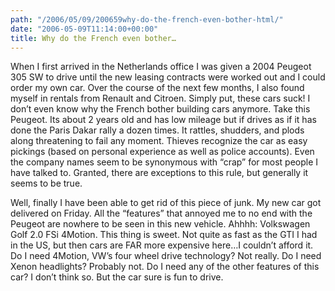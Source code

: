 ```yaml
---
path: "/2006/05/09/200659why-do-the-french-even-bother-html/" 
date: "2006-05-09T11:14:00+00:00" 
title: Why do the French even bother…
---
```

When I first arrived in the Netherlands office I was given a 2004 Peugeot 305 SW to drive until the new leasing contracts were worked out and I could order my own car. Over the course of the next few months, I also found myself in rentals from Renault and Citroen. Simply put, these cars suck! I don&rsquo;t even know why the French bother building cars anymore. Take this Peugeot. Its about 2 years old and has low mileage but if drives as if it has done the Paris Dakar rally a dozen times. It rattles, shudders, and plods along threatening to fail any moment. Thieves recognize the car as easy pickings (based on personal experience as well as police accounts). Even the company names seem to be synonymous with &ldquo;crap&rdquo; for most people I have talked to. Granted, there are exceptions to this rule, but generally it seems to be true.

Well, finally I have been able to get rid of this piece of junk. My new car got delivered on Friday. All the &ldquo;features&rdquo; that annoyed me to no end with the Peugeot are nowhere to be seen in this new vehicle. Ahhhh: Volkswagen Golf 2.0 FSi 4Motion. This thing is sweet. Not quite as fast as the GTI I had in the US, but then cars are FAR more expensive here&hellip;I couldn&rsquo;t afford it. Do I need 4Motion, VW&rsquo;s four wheel drive technology? Not really. Do I need Xenon headlights? Probably not. Do I need any of the other features of this car? I don&rsquo;t think so. But the car sure is fun to drive.
